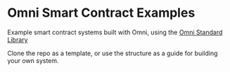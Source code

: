 # Omni Smart Contract Examples

Example smart contract systems built with Omni, using the [Omni Standard Library](https://github.com/omni-network/omni-std)

Clone the repo as a template, or use the structure as a guide for building your own system.

